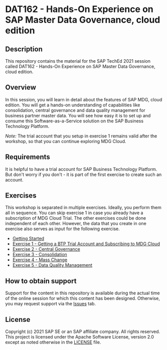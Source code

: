 # DAT162 - Hands-On Experience on SAP Master Data Governance, cloud edition

## Description

This repository contains the material for the SAP TechEd 2021 session called DAT162 - Hands-On Experience on SAP Master Data Governance, cloud edition.  

## Overview

In this session, you will learn in detail about the features of SAP MDG, cloud edition. You will get a hands-on understanding of capabilities like consolidation, central governance and data quality management for business partner master data. You will see how easy it is to set up and consume this Software-as-a-Service solution on the SAP Business Technology Platform.​

_Note:_ The trial account that you setup in exercise 1 remains valid after the workshop, so that you can continue exploring MDG Cloud.

## Requirements

It is helpful to have a trial account for SAP Business Technology Platform. But don't worry if you don't - it is part of the first exercise to create such an account.

## Exercises

This workshop is separated in multiple exercises. Ideally, you perform them all in sequence. You can skip exercise 1 in case you already have a subscription of MDG Cloud Trial. The other exercises could be done independent of each other. However, the data that you create in one exercise also serves as input for the following exercise.

- [Getting Started](exercises/ex0/)
- [Exercise 1 - Getting a BTP Trial Account and Subscribing to MDG Cloud](exercises/ex1/)
- [Exercise 2 - Central Governance](exercises/ex2/)
- [Exercise 3 - Consolidation](exercises/ex3/)
- [Exercise 4 - Mass Change](exercises/ex4/)
- [Exercise 5 - Data Quality Management](exercises/ex5/)

## How to obtain support

Support for the content in this repository is available during the actual time of the online session for which this content has been designed. Otherwise, you may request support via the [Issues](../../issues) tab.

## License

Copyright (c) 2021 SAP SE or an SAP affiliate company. All rights reserved. This project is licensed under the Apache Software License, version 2.0 except as noted otherwise in the [LICENSE](LICENSES/Apache-2.0.txt) file.
